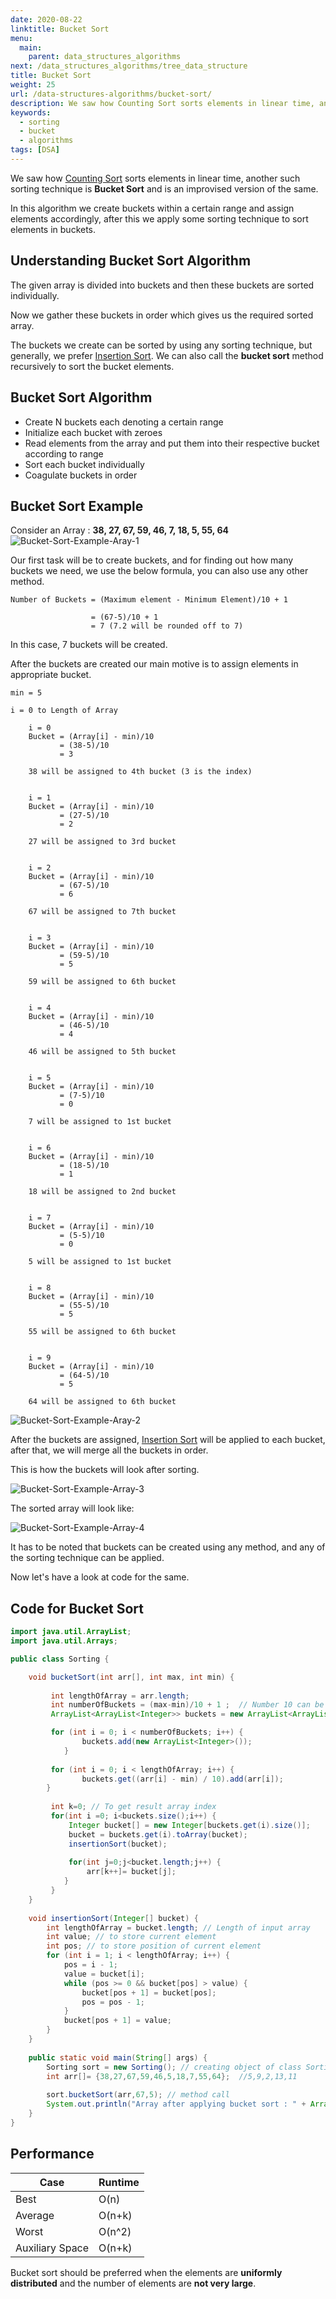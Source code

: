 ```yaml
---
date: 2020-08-22
linktitle: Bucket Sort
menu:
  main:
    parent: data_structures_algorithms
next: /data_structures_algorithms/tree_data_structure
title: Bucket Sort
weight: 25
url: /data-structures-algorithms/bucket-sort/
description: We saw how Counting Sort sorts elements in linear time, another such sorting technique is Bucket Sort. We create buckets within a certain range and assign elements accordingly, after this we apply some sorting technique to sort elements in buckets.
keywords:
  - sorting
  - bucket
  - algorithms
tags: [DSA]
---
```

<meta property="og:image" content="https://tutswiki.com/images/DSA/bucket-sort-example-array-2.png"/>
<meta name="twitter:card" content="summary" />
<meta name="twitter:title" content="Bucket Sort" />
<meta name=”twitter:description” content="We saw how Counting Sort sorts elements in linear time, another such sorting technique is Bucket Sort. We create buckets within a certain range and assign elements accordingly, after this we apply some sorting technique to sort elements in buckets." />

We saw how [Counting Sort](/data-structures-algorithms/counting-sort/) sorts elements in linear time, another such sorting technique is **Bucket Sort** and is an improvised version of the same.

In this algorithm we create buckets within a certain range and assign elements accordingly, after this we apply some sorting technique to sort elements in buckets.

## Understanding Bucket Sort Algorithm

The given array is divided into buckets and then these buckets are sorted individually.

Now we gather these buckets in order which gives us the required sorted array.

The buckets we create can be sorted by using any sorting technique, but generally, we prefer [Insertion Sort](/data-structures-algorithms/insertion-sort/). We can also call the **bucket sort** method recursively to sort the bucket elements.

## Bucket Sort Algorithm

- Create N buckets each denoting a certain range
- Initialize each bucket with zeroes
- Read elements from the array and put them into their respective bucket according to range
- Sort each bucket individually
- Coagulate buckets in order


## Bucket Sort Example

Consider an Array : **38, 27, 67, 59, 46, 7, 18, 5, 55, 64**
![Bucket-Sort-Example-Aray-1](/images/DSA/bucket-sort-example-array-1.png "Example Array")

Our first task will be to create buckets, and for finding out how many buckets we need, we use the below formula, you can also use any other method.

```
Number of Buckets = (Maximum element - Minimum Element)/10 + 1

                  = (67-5)/10 + 1
                  = 7 (7.2 will be rounded off to 7)
```
In this case, 7 buckets will be created.

After the buckets are created our main motive is to assign elements in appropriate bucket.

```
min = 5

i = 0 to Length of Array

    i = 0
    Bucket = (Array[i] - min)/10
           = (38-5)/10
           = 3

    38 will be assigned to 4th bucket (3 is the index)
 
    
    i = 1
    Bucket = (Array[i] - min)/10
           = (27-5)/10
           = 2

    27 will be assigned to 3rd bucket 

    
    i = 2
    Bucket = (Array[i] - min)/10
           = (67-5)/10
           = 6

    67 will be assigned to 7th bucket


    i = 3
    Bucket = (Array[i] - min)/10
           = (59-5)/10
           = 5

    59 will be assigned to 6th bucket


    i = 4
    Bucket = (Array[i] - min)/10
           = (46-5)/10
           = 4

    46 will be assigned to 5th bucket


    i = 5
    Bucket = (Array[i] - min)/10
           = (7-5)/10
           = 0

    7 will be assigned to 1st bucket


    i = 6
    Bucket = (Array[i] - min)/10
           = (18-5)/10
           = 1

    18 will be assigned to 2nd bucket


    i = 7
    Bucket = (Array[i] - min)/10
           = (5-5)/10
           = 0

    5 will be assigned to 1st bucket


    i = 8
    Bucket = (Array[i] - min)/10
           = (55-5)/10
           = 5

    55 will be assigned to 6th bucket


    i = 9
    Bucket = (Array[i] - min)/10
           = (64-5)/10
           = 5

    64 will be assigned to 6th bucket

```

![Bucket-Sort-Example-Aray-2](/images/DSA/bucket-sort-example-array-2.png "Example Array")

After the buckets are assigned, [Insertion Sort](/data-structures-algorithms/insertion-sort/) will be applied to each bucket, after that, we will merge all the buckets in order.

This is how the buckets will look after sorting.

![Bucket-Sort-Example-Array-3](/images/DSA/bucket-sort-example-array-3.png "Example Array")

The sorted array will look like:

![Bucket-Sort-Example-Array-4](/images/DSA/bucket-sort-example-array-4.png "Example Array")

It has to be noted that buckets can be created using any method, and any of the sorting technique can be applied.

Now let's have a look at code for the same.

## Code for Bucket Sort

```java
import java.util.ArrayList;
import java.util.Arrays;

public class Sorting {

	void bucketSort(int arr[], int max, int min) {
		 
         int lengthOfArray = arr.length;
		 int numberOfBuckets = (max-min)/10 + 1 ;  // Number 10 can be adjusted according to range required
		 ArrayList<ArrayList<Integer>> buckets = new ArrayList<ArrayList<Integer>>();

		 for (int i = 0; i < numberOfBuckets; i++) {
	            buckets.add(new ArrayList<Integer>());
	        }
		 
		 for (int i = 0; i < lengthOfArray; i++) {
			    buckets.get((arr[i] - min) / 10).add(arr[i]);
	    }
		 
		 int k=0; // To get result array index
		 for(int i =0; i<buckets.size();i++) {
			 Integer bucket[] = new Integer[buckets.get(i).size()];
			 bucket = buckets.get(i).toArray(bucket);
			 insertionSort(bucket);
			 
			 for(int j=0;j<bucket.length;j++) {
				 arr[k++]= bucket[j];
			}
		 }
	}
	
	void insertionSort(Integer[] bucket) {
        int lengthOfArray = bucket.length; // Length of input array
        int value; // to store current element
        int pos; // to store position of current element
        for (int i = 1; i < lengthOfArray; i++) {
            pos = i - 1;
            value = bucket[i];
            while (pos >= 0 && bucket[pos] > value) {
                bucket[pos + 1] = bucket[pos];
                pos = pos - 1;
            }
            bucket[pos + 1] = value;
        }
    }
	
	public static void main(String[] args) {
		Sorting sort = new Sorting(); // creating object of class Sorting
		int arr[]= {38,27,67,59,46,5,18,7,55,64};  //5,9,2,13,11
		
		sort.bucketSort(arr,67,5); // method call
		System.out.println("Array after applying bucket sort : " + Arrays.toString(arr));
	}
}


```

## Performance


| Case        | Runtime |
| ----------- | ----------- |
| Best        | O(n)       |
| Average     | O(n+k) | 
| Worst       | O(n^2) |
| Auxiliary Space | O(n+k) | 


Bucket sort should be preferred when the elements are **uniformly distributed** and the number of elements are **not very large**.

